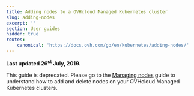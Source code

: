 ```yaml
---
title: Adding nodes to a OVHcloud Managed Kubernetes cluster
slug: adding-nodes
excerpt: ''
section: User guides
hidden: true
routes:
    canonical: 'https://docs.ovh.com/gb/en/kubernetes/adding-nodes/'
---
```


**Last updated 26<sup>st</sup> July, 2019.**

This guide is deprecated. Please go to the [Managing nodes](../managing-nodes/) guide to understand how to add and delete nodes on your OVHcloud Managed Kubernetes clusters.
